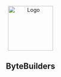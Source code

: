 <br/>
<div align="center">
  <a href="https://github.com/bytebuildz/bytecord.py">
    <img src="https://discord.com/assets/9f6f9cd156ce35e2d94c0e62e3eff462.png" alt="Logo" width="120" height="120">
  </a>
  
  <h2 align="center">ByteBuilders</h3>

  <p align="center">
  </p>
</div>
